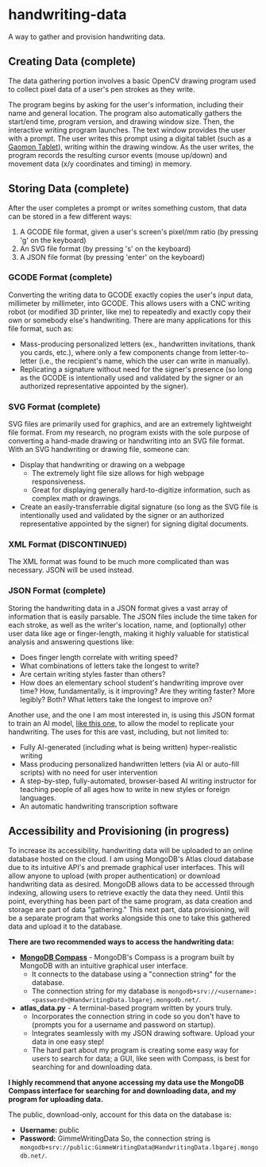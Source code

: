 # handwriting-data
A way to gather and provision handwriting data.

## Creating Data (complete)
The data gathering portion involves a basic OpenCV drawing program used to collect pixel data of a user's pen strokes as they write. 

The program begins by asking for the user's information, including their name and general location. The program also automatically gathers the start/end time, program version, and drawing window size. Then, the interactive writing program launches. The text window provides the user with a prompt. The user writes this prompt using a digital tablet (such as a [Gaomon Tablet](https://gaomon.net/)), writing within the drawing window. As the user writes, the program records the resulting cursor events (mouse up/down) and movement data (x/y coordinates and timing) in memory.

## Storing Data (complete)
After the user completes a prompt or writes something custom, that data can be stored in a few different ways:
1. A GCODE file format, given a user's screen's pixel/mm ratio (by pressing 'g' on the keyboard)
2. An SVG file format (by pressing 's' on the keyboard)
3. A JSON file format (by pressing 'enter' on the keyboard)

### GCODE Format (complete)
Converting the writing data to GCODE exactly copies the user's input data, millimeter by millimeter, into GCODE. This allows users with a CNC writing robot (or modified 3D printer, like me) to repeatedly and exactly copy their own or somebody else's handwriting. There are many applications for this file format, such as:
* Mass-producing personalized letters (ex., handwritten invitations, thank you cards, etc.), where only a few components change from letter-to-letter (i.e., the recipient's name, which the user can write in manually).
* Replicating a signature without need for the signer's presence (so long as the GCODE is intentionally used and validated by the signer or an authorized representative appointed by the signer).

### SVG Format (complete)
SVG files are primarily used for graphics, and are an extremely lightweight file format. From my research, no program exists with the sole purpose of converting a hand-made drawing or handwriting into an SVG file format. With an SVG handwriting or drawing file, someone can:
* Display that handwriting or drawing on a webpage
  * The extremely light file size allows for high webpage responsiveness.
  * Great for displaying generally hard-to-digitize information, such as complex math or drawings.
* Create an easily-transferrable digital signature (so long as the SVG file is intentionally used and validated by the signer or an authorized representative appointed by the signer) for signing digital documents.

### XML Format (DISCONTINUED)
The XML format was found to be much more complicated than was necessary. JSON will be used instead.

### JSON Format (complete)
Storing the handwriting data in a JSON format gives a vast array of information that is easily parsable. The JSON files include the time taken for each stroke, as well as the writer's location, name, and (optionally) other user data like age or finger-length, making it highly valuable for statistical analysis and answering questions like: 
* Does finger length correlate with writing speed? 
* What combinations of letters take the longest to write? 
* Are certain writing styles faster than others?
* How does an elementary school student's handwriting improve over time? How, fundamentally, is it improving? Are they writing faster? More legibly? Both? What letters take the longest to improve on?

Another use, and the one I am most interested in, is using this JSON format to train an AI model, [like this one](https://github.com/sjvasquez/handwriting-synthesis), to allow the model to replicate your handwriting. The uses for this are vast, including, but not limited to:
* Fully AI-generated (including what is being written) hyper-realistic writing
* Mass producing personalized handwritten letters (via AI or auto-fill scripts) with no need for user intervention
* A step-by-step, fully-automated, browser-based AI writing instructor for teaching people of all ages how to write in new styles or foreign languages.
* An automatic handwriting transcription software

## Accessibility and Provisioning (in progress)
To increase its accessibility, handwriting data will be uploaded to an online database hosted on the cloud. I am using MongoDB's Atlas cloud database due to its intuitive API's and premade graphical user interfaces. This will allow anyone to upload (with proper authentication) or download handwriting data as desired. MongoDB allows data to be accessed through indexing, allowing users to retrieve exactly the data they need. Until this point, everything has been part of the same program, as data creation and storage are part of data "gathering." This next part, data provisioning, will be a separate program that works alongside this one to take this gathered data and upload it to the database. 

**There are two recommended ways to access the handwriting data:**
* [**MongoDB Compass**](https://www.mongodb.com/try/download/compass) - MongoDB's Compass is a program built by MongoDB with an intuitive graphical user interface.
  * It connects to the database using a "connection string" for the database.
  * The connection string for my database is ```mongodb+srv://<username>:<password>@HandwritingData.lbgarej.mongodb.net/```.
* **atlas_data.py** - A terminal-based program written by yours truly.
  * Incorporates the connection string in code so you don't have to (prompts you for a username and password on startup).
  * Integrates seamlessly with my JSON drawing software. Upload your data in one easy step!
  * The hard part about my program is creating some easy way for users to search for data; a GUI, like seen with Compass, is best for searching for and downloading data.

**I highly recommend that anyone accessing my data use the MongoDB Compass interface for searching for and downloading data, and my program for uploading data.**

The public, download-only, account for this data on the database is:
* **Username:** public
* **Password:** GimmeWritingData
So, the connection string is ```mongodb+srv://public:GimmeWritingData@HandwritingData.lbgarej.mongodb.net/```.
